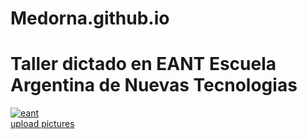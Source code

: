 # Medorna.github.io
<h1>Taller dictado en EANT Escuela Argentina de Nuevas Tecnologias</h1>

<a href="https://ibb.co/7b4tS4z"><img src="https://i.ibb.co/b7J56J3/eant.png" alt="eant" border="0"></a><br /><a target='_blank' href='https://es.imgbb.com/'>upload pictures</a><br />
